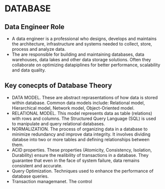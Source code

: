 # DATABASE

## Data Engineer Role
* A data engineer is a professional who designs, develops and maintains the architecture, infrastructure and systems needed to collect, store, process and analyze data.
* The are responsible for building and maintaining databases, data warehouses, data lakes and other data storage solutions. Often they collaborate on optimizing datapiplines for better performance, scalability and data quality.

## Key conecpts of Database Theory
* DATA MODEL. These are abstract reprasentations of how data is stored within database. Common data models include: Relational model, Hierarchical model, Network model, Object-Oriented model.
* RELATIONAL MODEL. This model represents data as table (relations) with rows and columns. The Structured Query Language (SQL) is used to manipulate and query relational databases.
* NORMALIZATION. The process of organizing data in a database to minimize redundancy and improve data integrity. It involves dividing databse into two or more tables and defining relationships between them.
* ACID properties. These properties (Atomicity, Consistency, Isolation, Durability) ensure the realibility of transactions in a database. They guarantee that even in the face of system failure, data remains consistent and accurate.
* Query Optimization. Techniques used to enhance the performance of database queries.
* Transaction managemanet. The control 
